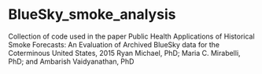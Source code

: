 # BlueSky_smoke_analysis
Collection of code used in the paper Public Health Applications of Historical Smoke Forecasts: An Evaluation of Archived BlueSky data for the Coterminous United States, 2015 Ryan Michael, PhD; Maria C. Mirabelli, PhD; and Ambarish Vaidyanathan, PhD
